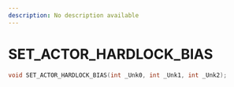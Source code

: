 ```yaml
---
description: No description available 
---
```


# SET_ACTOR_HARDLOCK_BIAS

```cpp
void SET_ACTOR_HARDLOCK_BIAS(int _Unk0, int _Unk1, int _Unk2);
```